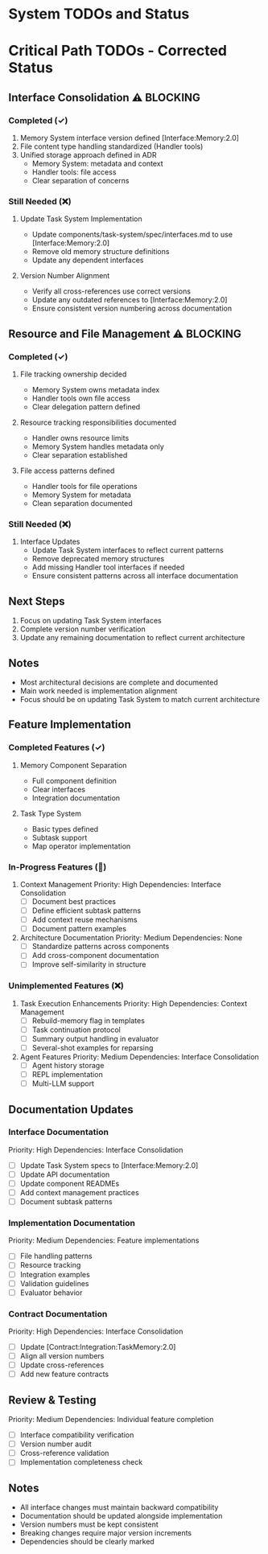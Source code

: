 # System TODOs and Status

# Critical Path TODOs - Corrected Status

## Interface Consolidation ⚠️ BLOCKING

### Completed (✓)
1. Memory System interface version defined [Interface:Memory:2.0]
2. File content type handling standardized (Handler tools)
3. Unified storage approach defined in ADR
   - Memory System: metadata and context
   - Handler tools: file access
   - Clear separation of concerns

### Still Needed (❌)
1. Update Task System Implementation
   - Update components/task-system/spec/interfaces.md to use [Interface:Memory:2.0]
   - Remove old memory structure definitions
   - Update any dependent interfaces

2. Version Number Alignment
   - Verify all cross-references use correct versions
   - Update any outdated references to [Interface:Memory:2.0]
   - Ensure consistent version numbering across documentation

## Resource and File Management ⚠️ BLOCKING

### Completed (✓)
1. File tracking ownership decided
   - Memory System owns metadata index
   - Handler tools own file access
   - Clear delegation pattern defined

2. Resource tracking responsibilities documented
   - Handler owns resource limits
   - Memory System handles metadata only
   - Clear separation established

3. File access patterns defined
   - Handler tools for file operations
   - Memory System for metadata
   - Clean separation documented

### Still Needed (❌)
1. Interface Updates
   - Update Task System interfaces to reflect current patterns
   - Remove deprecated memory structures
   - Add missing Handler tool interfaces if needed
   - Ensure consistent patterns across all interface documentation

## Next Steps
1. Focus on updating Task System interfaces
2. Complete version number verification
3. Update any remaining documentation to reflect current architecture

## Notes
- Most architectural decisions are complete and documented
- Main work needed is implementation alignment
- Focus should be on updating Task System to match current architecture

## Feature Implementation

### Completed Features (✓)
1. Memory Component Separation
   - Full component definition
   - Clear interfaces
   - Integration documentation

2. Task Type System
   - Basic types defined
   - Subtask support
   - Map operator implementation

### In-Progress Features (🔄)
1. Context Management
   Priority: High
   Dependencies: Interface Consolidation
   - [ ] Document best practices
   - [ ] Define efficient subtask patterns
   - [ ] Add context reuse mechanisms
   - [ ] Document pattern examples

2. Architecture Documentation
   Priority: Medium
   Dependencies: None
   - [ ] Standardize patterns across components
   - [ ] Add cross-component documentation
   - [ ] Improve self-similarity in structure

### Unimplemented Features (❌)
1. Task Execution Enhancements
   Priority: High
   Dependencies: Context Management
   - [ ] Rebuild-memory flag in templates
   - [ ] Task continuation protocol
   - [ ] Summary output handling in evaluator
   - [ ] Several-shot examples for reparsing

2. Agent Features
   Priority: Medium
   Dependencies: Interface Consolidation
   - [ ] Agent history storage
   - [ ] REPL implementation
   - [ ] Multi-LLM support

## Documentation Updates

### Interface Documentation
Priority: High
Dependencies: Interface Consolidation
- [ ] Update Task System specs to [Interface:Memory:2.0]
- [ ] Update API documentation
- [ ] Update component READMEs
- [ ] Add context management practices
- [ ] Document subtask patterns

### Implementation Documentation
Priority: Medium
Dependencies: Feature implementations
- [ ] File handling patterns
- [ ] Resource tracking
- [ ] Integration examples
- [ ] Validation guidelines
- [ ] Evaluator behavior

### Contract Documentation
Priority: High
Dependencies: Interface Consolidation
- [ ] Update [Contract:Integration:TaskMemory:2.0]
- [ ] Align all version numbers
- [ ] Update cross-references
- [ ] Add new feature contracts

## Review & Testing
Priority: Medium
Dependencies: Individual feature completion
- [ ] Interface compatibility verification
- [ ] Version number audit
- [ ] Cross-reference validation
- [ ] Implementation completeness check

## Notes
- All interface changes must maintain backward compatibility
- Documentation should be updated alongside implementation
- Version numbers must be kept consistent
- Breaking changes require major version increments
- Dependencies should be clearly marked
